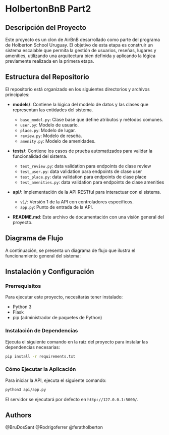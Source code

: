 # HolbertonBnB Part2

## Descripción del Proyecto

Este proyecto es un clon de AirBnB desarrollado como parte del programa de Holberton School Uruguay. El objetivo de esta etapa es construir un sistema escalable que permita la gestión de usuarios, reseñas, lugares y amenities, utilizando una arquitectura bien definida y aplicando la lógica previamente realizada en la primera etapa.

## Estructura del Repositorio

El repositorio está organizado en los siguientes directorios y archivos principales:

- **models/**: Contiene la lógica del modelo de datos y las clases que representan las entidades del sistema.

  - `base_model.py`: Clase base que define atributos y métodos comunes.
  - `user.py`: Modelo de usuario.
  - `place.py`: Modelo de lugar.
  - `review.py`: Modelo de reseña.
  - `amenity.py`: Modelo de amenidades.

- **tests/**: Contiene los casos de prueba automatizados para validar la funcionalidad del sistema.

  - `test_review.py`: data validation para endpoints de clase review
  - `test_user.py`: data validation para endpoints de clase user
  - `test_place.py`: data validation para endpoints de clase place
  - `test_amenities.py`: data validation para endpoints de clase amenities

- **api/**: Implementación de la API RESTful para interactuar con el sistema.

  - `v1/`: Versión 1 de la API con controladores específicos.
  - `app.py`: Punto de entrada de la API.

- **README.md**: Este archivo de documentación con una visión general del proyecto.

## Diagrama de Flujo

A continuación, se presenta un diagrama de flujo que ilustra el funcionamiento general del sistema:

## Instalación y Configuración

### Prerrequisitos

Para ejecutar este proyecto, necesitarás tener instalado:

- Python 3
- Flask
- pip (administrador de paquetes de Python)

### Instalación de Dependencias

Ejecuta el siguiente comando en la raíz del proyecto para instalar las dependencias necesarias:

```bash
pip install -r requirements.txt
```

### Cómo Ejecutar la Aplicación

Para iniciar la API, ejecuta el siguiente comando:

```bash
python3 api/app.py
```

El servidor se ejecutará por defecto en `http://127.0.0.1:5000/`.

## Authors

@BruDosSant
@Rodrigoferrer
@feratholberton
